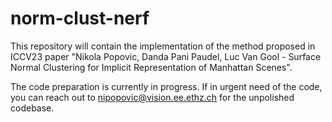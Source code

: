 # norm-clust-nerf
This repository will contain the implementation of the method proposed in ICCV23 paper "Nikola Popovic, Danda Pani Paudel, Luc Van Gool - Surface Normal Clustering for Implicit Representation of Manhattan Scenes".

The code preparation is currently in progress. If in urgent need of the code, you can reach out to nipopovic@vision.ee.ethz.ch for the unpolished codebase.
